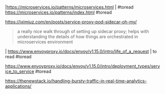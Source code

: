 
|https://microservices.io/patterns/microservices.html | #toread
https://microservices.io/patterns/index.html #toread

https://iximiuz.com/en/posts/service-proxy-pod-sidecar-oh-my/               
> a really nice walk through of setting up sidecar proxy; helps with understanding the details of how things are orchestrated in microservices environment

| https://www.envoyproxy.io/docs/envoy/v1.15.0/intro/life_of_a_request   | to read 
#toread 

https://www.envoyproxy.io/docs/envoy/v1.15.0/intro/deployment_types/service_to_service
#toread

https://thenewstack.io/handling-bursty-traffic-in-real-time-analytics-applications/